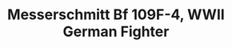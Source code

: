 ---
layout: product
title: "Messerschmitt Bf 109F-4, WWII German Fighter                                                                           "
price: "TBA" 
desc: "Maketa"
img_path: "/assets/img/ICM 48103.webp"
brand: "N/A"
available: false
special_offer: false
new: false
soon: false
cat: "010000"
subcat: "013600"
subsubcat: "0N/A"
sifra: "ICM 48103"
popular: false
spec: false
---